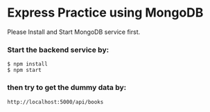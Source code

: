 # Express Practice using MongoDB

Please Install and Start MongoDB service first.

### Start the backend service by:
```
$ npm install
$ npm start
```
### then try to get the dummy data by:
```
http://localhost:5000/api/books
```